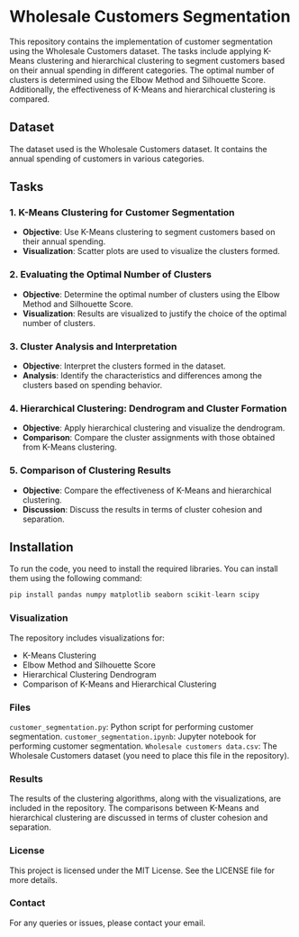 # Wholesale Customers Segmentation

This repository contains the implementation of customer segmentation using the Wholesale Customers dataset. The tasks include applying K-Means clustering and hierarchical clustering to segment customers based on their annual spending in different categories. The optimal number of clusters is determined using the Elbow Method and Silhouette Score. Additionally, the effectiveness of K-Means and hierarchical clustering is compared.

## Dataset

The dataset used is the Wholesale Customers dataset. It contains the annual spending of customers in various categories.

## Tasks

### 1. K-Means Clustering for Customer Segmentation

- **Objective**: Use K-Means clustering to segment customers based on their annual spending.
- **Visualization**: Scatter plots are used to visualize the clusters formed.

### 2. Evaluating the Optimal Number of Clusters

- **Objective**: Determine the optimal number of clusters using the Elbow Method and Silhouette Score.
- **Visualization**: Results are visualized to justify the choice of the optimal number of clusters.

### 3. Cluster Analysis and Interpretation

- **Objective**: Interpret the clusters formed in the dataset.
- **Analysis**: Identify the characteristics and differences among the clusters based on spending behavior.

### 4. Hierarchical Clustering: Dendrogram and Cluster Formation

- **Objective**: Apply hierarchical clustering and visualize the dendrogram.
- **Comparison**: Compare the cluster assignments with those obtained from K-Means clustering.

### 5. Comparison of Clustering Results

- **Objective**: Compare the effectiveness of K-Means and hierarchical clustering.
- **Discussion**: Discuss the results in terms of cluster cohesion and separation.

## Installation

To run the code, you need to install the required libraries. You can install them using the following command:

```python
pip install pandas numpy matplotlib seaborn scikit-learn scipy
```
### Visualization
The repository includes visualizations for:

- K-Means Clustering
- Elbow Method and Silhouette Score
- Hierarchical Clustering Dendrogram
- Comparison of K-Means and Hierarchical Clustering
### Files
`customer_segmentation.py`: Python script for performing customer segmentation.
`customer_segmentation.ipynb`: Jupyter notebook for performing customer segmentation.
`Wholesale customers data.csv`: The Wholesale Customers dataset (you need to place this file in the repository).
### Results
The results of the clustering algorithms, along with the visualizations, are included in the repository. The comparisons between K-Means and hierarchical clustering are discussed in terms of cluster cohesion and separation.
### License
This project is licensed under the MIT License. See the LICENSE file for more details.

### Contact
For any queries or issues, please contact your email.

